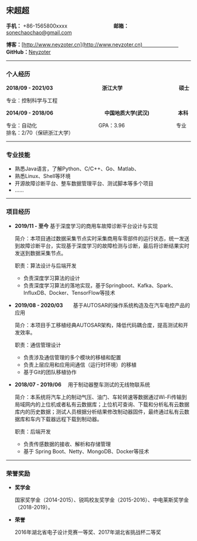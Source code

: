 ## 宋超超

**手机：** +86-1565800xxxx　　　　　　　　　**邮箱：** sonechaochao@gmail.com

**博客：**[http://www.neyzoter.cn](http://www.neyzoter.cn)　　　　　　　   **GitHub：**[Neyzoter](https://github.com/neyzoter)    

-----------------------

### 个人经历

**2018/09 - 2021/03**　　　　　　　　 　  **浙江大学**　　　　　　　　　　　**硕士**    

专业：控制科学与工程　　　　　　　　  

**2014/09 - 2018/06**　　　　　　　　　　**中国地质大学(武汉)**　　　    　　 **本科**    

专业：自动化　　　　　　　　　　　　GPA：3.96　　　　　　　　　　专业排名：2/70（保研浙江大学）  

------------------------

### 专业技能

* 熟悉Java语言，了解Python、C/C++、Go、Matlab、
* 熟悉Linux、Shell等环境
* 开源故障诊断平台、整车数据管理平台、测试脚本等多个项目
* ……

---------------------

### 项目经历

* **2019/11 - 至今**              基于深度学习的商用车故障诊断平台设计与实现

  简介：本项目通过数据采集节点实时采集商用车零部件的运行状态，统一发送到故障诊断平台，实现基于深度学习的故障检测与诊断，最后将诊断结果实时发送到数据采集节点。

  职责：算法设计与后端开发

  * 负责深度学习算法的设计
  * 负责深度学习算法的落地实现，基于Springboot、Kafka、Spark、InfluxDB、Docker、TensorFlow等技术

* **2019/08 - 2020/03**　　基于AUTOSAR的操作系统构造及在汽车电控产品的应用

  简介：本项目手工移植经典AUTOSAR架构，降低代码耦合度，提高测试和开发效率。

  职责：通信管理设计

  * 负责涉及通信管理的多个模块的移植和配置
  * 负责上层应用和应用间通信（运行时环境）的移植
  * 基于Git的团队移植协作

* **2018/07 - 2019/06**　 用于制动器整车测试的无线物联系统

  简介：本系统将汽车上的制动气压、油门、车轮转速等数据通过Wi-Fi传输到局域网内的上位机或者私有云数据库；上位机可查询、下载和分析私有云数据库内的历史数据；测试人员根据分析结果修改制动器固件，最终通过私有云数据库和车内下载器远程下载到制动器。

  职责：后端开发

  * 负责传感数据的接收、解析和存储管理
  * 基于 Spring Boot、Netty、MongoDB、Docker等技术


----------------------------------

### 荣誉奖励

* **奖学金**

  国家奖学金（2014-2015）、锐鸣校友奖学金（2015-2016）、中电莱斯奖学金（2018-2019）。

* **荣誉**

  2016年湖北省电子设计竞赛一等奖、2017年湖北省挑战杯二等奖